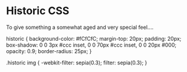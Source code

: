 # Historic CSS

To give something a somewhat aged and very special feel....


historic {
    background-color: #fCfCfC;
    margin-top: 20px;
    padding: 20px;
    box-shadow: 0 0 3px #ccc inset, 0 0 70px #ccc inset, 0 0 20px #000;
    opacity: 0.9;
    border-radius: 25px;
}


.historic img {
    -webkit-filter: sepia(0.3);
    filter: sepia(0.3);
}